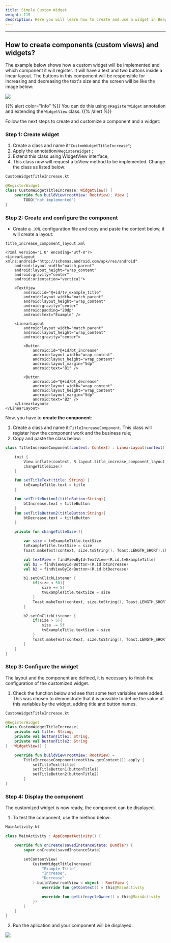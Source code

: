 ```yaml
---
title: Simple Custom Widget
weight: 115
description: Here you will learn how to create and use a widget in Beagle
---
```


---

## How to create components (custom views) and widgets?

The example below shows how a custom widget will be implemented and which component it will register. It will have a text and two buttons inside a linear layout. The buttons in this component will be responsible for increasing and decreasing the text's size and the screen will be like the image below:

![](/shared/image%20%2883%29.png)

{{% alert color="info" %}}
You can do this using `@RegisterWidget` annotation and extending the `WidgetView` class.
{{% /alert %}}

Follow the next steps to create and customize a component and a widget:

### Step 1: Create widget

1. Create a class and name it`"CustomWidgetTitleIncrease"`;
2. Apply the annotation`@RegisterWidget` ;
3. Extend this class using  WidgetView interface;
4. This class now will request a toView method to be implemented. Change the class as listed below:  

```kotlin
CustomWidgetTitleIncrease.kt

@RegisterWidget
class CustomWidgetTitleIncrease: WidgetView() {
    override fun buildView(rootView: RootView): View {
        TODO("not implemented")
}
```

### Step 2: Create and configure the component

* Create a `.XML` configuration file and copy and paste the content below, it will create a layout:

```markup
title_increase_component_layout.xml

<?xml version="1.0" encoding="utf-8"?>
<LinearLayout xmlns:android="http://schemas.android.com/apk/res/android"
    android:layout_width="match_parent"
    android:layout_height="wrap_content"
    android:gravity="center"
    android:orientation="vertical">

    <TextView
        android:id="@+id/tv_example_title"
        android:layout_width="match_parent"
        android:layout_height="wrap_content"
        android:gravity="center"
        android:padding="20dp"
        android:text="Example" />

    <LinearLayout
        android:layout_width="match_parent"
        android:layout_height="wrap_content"
        android:gravity="center">

        <Button
            android:id="@+id/bt_increase"
            android:layout_width="wrap_content"
            android:layout_height="wrap_content"
            android:layout_margin="5dp"
            android:text="B1" />

        <Button
            android:id="@+id/bt_decrease"
            android:layout_width="wrap_content"
            android:layout_height="wrap_content"
            android:layout_margin="5dp"
            android:text="B2" />
    </LinearLayout>
</LinearLayout>
```

Now, you have to **create the** **component**: 

1. Create a class and name it:`TitleIncreaseComponent`. This class will register how the component work and the business rule;
2. Copy and paste the class below: 


```kotlin
class TitleIncreaseComponent(context: Context) : LinearLayout(context) {

    init {
        View.inflate(context, R.layout.title_increase_component_layout, this)
        changeTitleSize()
    }

    fun setTitleText(title: String) {
        tvExampleTitle.text = title
    }

    fun setTitleButton1(titleButton:String){
        btIncrease.text = titleButton
    }
    fun setTitleButton2(titleButton:String){
        btDecrease.text = titleButton
    }

    private fun changeTitleSize(){

        var size = tvExampleTitle.textSize
        tvExampleTitle.textSize = size
        Toast.makeText(context, size.toString(), Toast.LENGTH_SHORT).show()

        val textView = findViewById<TextView>(R.id.tvExampleTitle)
        val b1 = findViewById<Button>(R.id.btIncrease)
        val b2 = findViewById<Button>(R.id.btDecrease)

        b1.setOnClickListener {
            if(size < 50){
                size += 5f
                tvExampleTitle.textSize = size
            }
            Toast.makeText(context, size.toString(), Toast.LENGTH_SHORT).show()
        }

        b2.setOnClickListener {
            if(size > 5){
                size -= 5f
                tvExampleTitle.textSize = size
            }
            Toast.makeText(context, size.toString(), Toast.LENGTH_SHORT).show()
        }
    }
}
```


### Step 3: Configure the widget

The layout and the component are defined, it is necessary to finish the configuration of the customized widget. 

1. Check the function below and see that some text variables were added. This was chosen to demonstrate that it is possible to define the value of this variables by the widget, adding title and button names.

```kotlin
CustomWidgetTitleIncrease.kt

@RegisterWidget
class CustomWidgetTitleIncrease(
    private val title: String,
    private val buttonTitle1: String,
    private val buttonTitle2: String
) : WidgetView() {

    override fun buildView(rootView: RootView) =
        TitleIncreaseComponent(rootView.getContext()).apply {
            setTitleText(title)
            setTitleButton1(buttonTitle1)
            setTitleButton2(buttonTitle2)
        }
}
```

### Step 4: Display the component

The customized widget is now ready, the component can be displayed. 

1. To test the component, use the method below:

```kotlin
MainActivity.kt

class MainActivity : AppCompatActivity() {

    override fun onCreate(savedInstanceState: Bundle?) {
        super.onCreate(savedInstanceState)

        setContentView(
            CustomWidgetTitleIncrease(
                "Example Title",
                "Increase",
                "Decrease"
            ).buildView(rootView = object : RootView {
                override fun getContext() = this@MainActivity

                override fun getLifecycleOwner() = this@MainActivity
            })
        )
    }
}
```

2. Run the aplication and your component will be displayed:

![](/shared/custumwidgetexample.gif)

